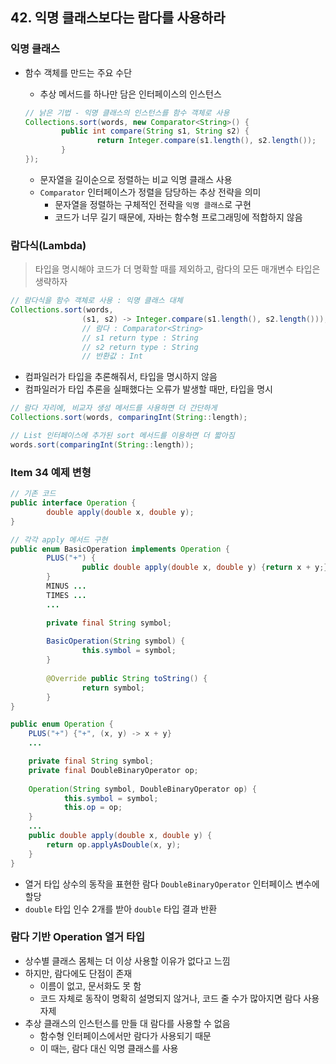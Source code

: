## 42. 익명 클래스보다는 람다를 사용하라

### 익명 클래스

- 함수 객체를 만드는 주요 수단
    - 추상 메서드를 하나만 담은 인터페이스의 인스턴스

    ```java
    // 낡은 기법 - 익명 클래스의 인스턴스를 함수 객체로 사용
    Collections.sort(words, new Comparator<String>() {
    		public int compare(String s1, String s2) {
    				return Integer.compare(s1.length(), s2.length());
    		}
    });
    ```

    - 문자열을 길이순으로 정렬하는 비교 익명 클래스 사용
    - `Comparator` 인터페이스가 정렬을 담당하는 추상 전략을 의미
        - 문자열을 정렬하는 구체적인 전략을 `익명 클래스`로 구현
        - 코드가 너무 길기 때문에, 자바는 함수형 프로그래밍에 적합하지 않음

### 람다식(Lambda)

> 타입을 명시해야 코드가 더 명확할 때를 제외하고, 람다의 모든 매개변수 타입은 생략하자


```java
// 람다식을 함수 객체로 사용 : 익명 클래스 대체
Collections.sort(words,
				(s1, s2) -> Integer.compare(s1.length(), s2.length()));
				// 람다 : Comparator<String>
				// s1 return type : String
				// s2 return type : String
				// 반환값 : Int
```

- 컴파일러가 타입을 추론해줘서, 타입을 명시하지 않음
- 컴파일러가 타입 추론을 실패했다는 오류가 발생할 때만, 타입을 명시

```java
// 람다 자리에, 비교자 생성 메서드를 사용하면 더 간단하게
Collections.sort(words, comparingInt(String::length);
```

```java
// List 인터페이스에 추가된 sort 메서드를 이용하면 더 짧아짐
words.sort(comparingInt(String::length));
```

### Item 34 예제 변형

```java
// 기존 코드
public interface Operation {
		double apply(double x, double y);
}

// 각각 apply 메서드 구현
public enum BasicOperation implements Operation {
		PLUS("+") {
				public double apply(double x, double y) {return x + y;}
		}
		MINUS ...
		TIMES ...
		...

		private final String symbol;
	
		BasicOperation(String symbol) {
				this.symbol = symbol;
		}
	
		@Override public String toString() {
				return symbol;
		}
}
```

```java
public enum Operation {
	PLUS("+") {"+", (x, y) -> x + y}
	...

	private final String symbol;
	private final DoubleBinaryOperator op;
	
	Operation(String symbol, DoubleBinaryOperator op) {
			this.symbol = symbol;
			this.op = op;
	}
	...
	public double apply(double x, double y) {
		return op.applyAsDouble(x, y);
	}
}
```

- 열거 타입 상수의 동작을 표현한 람다 `DoubleBinaryOperator` 인터페이스 변수에 할당
- `double` 타입 인수 2개를 받아 `double` 타입 결과 반환

### 람다 기반 Operation 열거 타입

- 상수별 클래스 몸체는 더 이상 사용할 이유가 없다고 느낌
- 하지만, 람다에도 단점이 존재
    - 이름이 없고, 문서화도 못 함
    - 코드 자체로 동작이 명확히 설명되지 않거나, 코드 줄 수가 많아지면 람다 사용 자제
- 추상 클래스의 인스턴스를 만들 대 람다를 사용할 수 없음
    - 함수형 인터페이스에서만 람다가 사용되기 때문
    - 이 때는, 람다 대신 익명 클래스를 사용